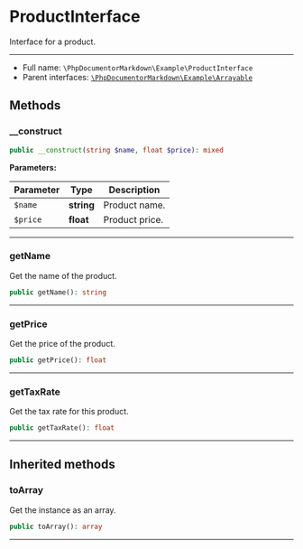 # ProductInterface

Interface for a product.

***

* Full name: `\PhpDocumentorMarkdown\Example\ProductInterface`
* Parent interfaces:
  [`\PhpDocumentorMarkdown\Example\Arrayable`](./Arrayable)

## Methods

### __construct

```php
public __construct(string $name, float $price): mixed
```

**Parameters:**

| Parameter | Type       | Description    |
|-----------|------------|----------------|
| `$name`   | **string** | Product name.  |
| `$price`  | **float**  | Product price. |

***

### getName

Get the name of the product.

```php
public getName(): string
```

***

### getPrice

Get the price of the product.

```php
public getPrice(): float
```

***

### getTaxRate

Get the tax rate for this product.

```php
public getTaxRate(): float
```

***

## Inherited methods

### toArray

Get the instance as an array.

```php
public toArray(): array
```

***
